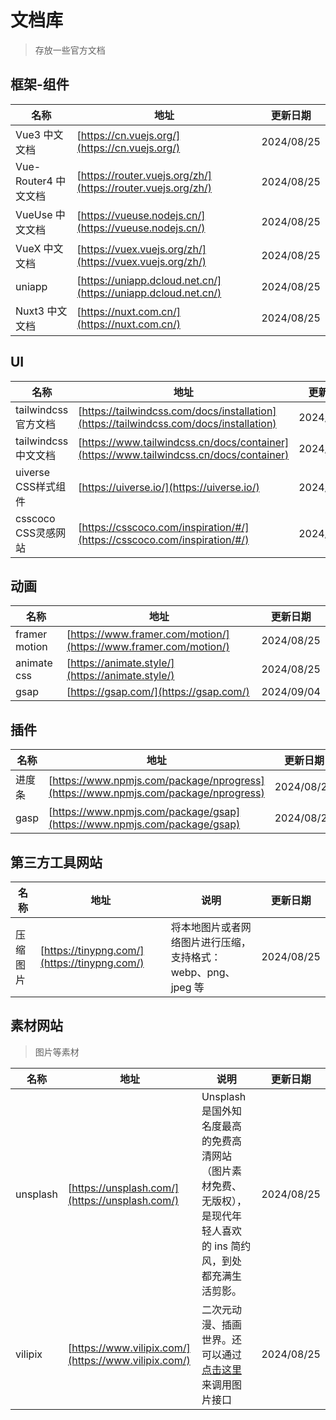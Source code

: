 # 文档库

> 存放一些官方文档

## 框架-组件

| 名称                 | 地址                                                           | 更新日期   |
| -------------------- | -------------------------------------------------------------- | ---------- |
| Vue3 中文文档        | [https://cn.vuejs.org/](https://cn.vuejs.org/)                 | 2024/08/25 |
| Vue-Router4 中文文档 | [https://router.vuejs.org/zh/](https://router.vuejs.org/zh/)   | 2024/08/25 |
| VueUse 中文文档      | [https://vueuse.nodejs.cn/](https://vueuse.nodejs.cn/)         | 2024/08/25 |
| VueX 中文文档        | [https://vuex.vuejs.org/zh/](https://vuex.vuejs.org/zh/)       | 2024/08/25 |
| uniapp               | [https://uniapp.dcloud.net.cn/](https://uniapp.dcloud.net.cn/) | 2024/08/25 |
| Nuxt3 中文文档       | [https://nuxt.com.cn/](https://nuxt.com.cn/)                   | 2024/08/25 |

## UI

| 名称                 | 地址                                                                                   | 更新日期   |
| -------------------- | -------------------------------------------------------------------------------------- | ---------- |
| tailwindcss 官方文档 | [https://tailwindcss.com/docs/installation](https://tailwindcss.com/docs/installation) | 2024/08/30 |
| tailwindcss 中文文档 | [https://www.tailwindcss.cn/docs/container](https://www.tailwindcss.cn/docs/container) | 2024/08/30 |
| uiverse CSS样式组件  | [https://uiverse.io/](https://uiverse.io/)                                             | 2024/09/04 |
| csscoco CSS灵感网站  | [https://csscoco.com/inspiration/#/](https://csscoco.com/inspiration/#/)               | 2024/09/04 |



## 动画

| 名称          | 地址                                                             | 更新日期   |
| ------------- | ---------------------------------------------------------------- | ---------- |
| framer motion | [https://www.framer.com/motion/](https://www.framer.com/motion/) | 2024/08/25 |
| animate css   | [https://animate.style/](https://animate.style/)                 | 2024/08/25 |
| gsap          | [https://gsap.com/](https://gsap.com/)                           | 2024/09/04 |

## 插件

| 名称   | 地址                                                                               | 更新日期   |
| ------ | ---------------------------------------------------------------------------------- | ---------- |
| 进度条 | [https://www.npmjs.com/package/nprogress](https://www.npmjs.com/package/nprogress) | 2024/08/25 |
| gasp   | [https://www.npmjs.com/package/gsap](https://www.npmjs.com/package/gsap)           | 2024/08/25 |

## 第三方工具网站

| 名称     | 地址                                         | 说明                                                         | 更新日期   |
| -------- | -------------------------------------------- | ------------------------------------------------------------ | ---------- |
| 压缩图片 | [https://tinypng.com/](https://tinypng.com/) | 将本地图片或者网络图片进行压缩，支持格式：webp、png、jpeg 等 | 2024/08/25 |

## 素材网站

> 图片等素材

| 名称     | 地址                                                 | 说明                                                                                                                                 | 更新日期   |
| -------- | ---------------------------------------------------- | ------------------------------------------------------------------------------------------------------------------------------------ | ---------- |
| unsplash | [https://unsplash.com/](https://unsplash.com/)       | Unsplash 是国外知名度最高的免费高清网站（图片素材免费、无版权），是现代年轻人喜欢的 ins 简约风，到处都充满生活剪影。                 | 2024/08/25 |
| vilipix  | [https://www.vilipix.com/](https://www.vilipix.com/) | 二次元动漫、插画世界。还可以通过[点击这里](https://www.vilipix.com/api/v1/picture/public?limit=10&sort=hot&offset=20 )来调用图片接口 | 2024/08/25 |

